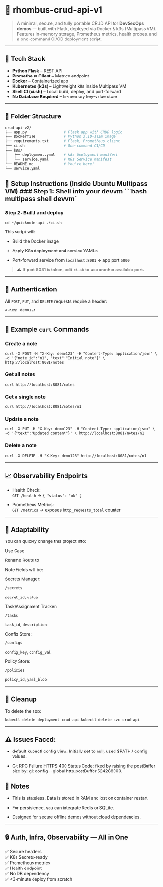# 🚀 rhombus-crud-api-v1

> A minimal, secure, and fully portable CRUD API for **DevSecOps demos** — built with Flask, deployed via Docker & k3s (Multipass VM).  
> Features in-memory storage, Prometheus metrics, health probes, and a one-command CI/CD deployment script.

---

## 🧰 Tech Stack

- **Python Flask** – REST API
- **Prometheus Client** – Metrics endpoint
- **Docker** – Containerized app
- **Kubernetes (k3s)** – Lightweight k8s inside Multipass VM
- **Shell CI (ci.sh)** – Local build, deploy, and port-forward
- **No Database Required** – In-memory key-value store

---

## 📁 Folder Structure

```bash
crud-api-v2/
├── app.py                 # Flask app with CRUD logic
├── Dockerfile             # Python 3.10-slim image
├── requirements.txt       # Flask, Prometheus client
├── ci.sh                  # One-command CI/CD
├── k8s/
│   ├── deployment.yaml    # K8s Deployment manifest
│   └── service.yaml       # K8s Service manifest
└── README.md              # You're here!
└── service.yaml

```




 ## 🚀 Setup Instructions (Inside Ubuntu Multipass VM)  ### Step 1: Shell into your devvm  ```bash  multipass  shell  devvm` 

### Step 2: Build and deploy



`cd ~/quicknote-api
./ci.sh` 

This script will:

-   Build the Docker image
    
-   Apply K8s deployment and service YAMLs
    
-   Port-forward service from `localhost:8081` → app port `5000`
    

> ⚠️ If port 8081 is taken, edit `ci.sh` to use another available port.

----------

## 🔐 Authentication

All `POST`, `PUT`, and `DELETE` requests require a header:

`X-Key: demo123` 

----------

## 🧪 Example `curl` Commands

### Create a note

`curl -X POST -H "X-Key: demo123" -H "Content-Type: application/json" \
-d '{"note_id":"n1", "text":"Initial note"}' \
http://localhost:8081/notes` 

### Get all notes

`curl http://localhost:8081/notes` 

### Get a single note

`curl http://localhost:8081/notes/n1` 

### Update a note

`curl -X PUT -H "X-Key: demo123" -H "Content-Type: application/json" \
-d '{"text":"Updated content"}' \
http://localhost:8081/notes/n1` 

### Delete a note

`curl -X DELETE -H "X-Key: demo123" http://localhost:8081/notes/n1` 

----------

## 📈 Observability Endpoints

-   Health Check:  
    `GET /health` → `{ "status": "ok" }`
    
-   Prometheus Metrics:  
    `GET /metrics` → exposes `http_requests_total` counter
    

----------

## 🧠 Adaptability

You can quickly change this project into:

Use Case

Rename Route to

Note Fields will be:

Secrets Manager:

`/secrets`

`secret_id`, `value`

Task/Assignment Tracker:

`/tasks`

`task_id`, `description`

Config Store:

`/configs`

`config_key`, `config_val`

Policy Store:

`/policies`

`policy_id`, `yaml_blob`

----------

## 🧼 Cleanup

To delete the app:

`kubectl delete deployment crud-api
kubectl delete svc crud-api` 

----------

## ⚠️ Issues Faced: 

- default kubectl config view: Initially set to null, used $PATH / config values. 

- Git RPC Failure HTTPS 400 Status Code:  fixed by raising the postBuffer size by: git config --global http.postBuffer 524288000.

## 🧷 Notes

-   This is stateless. Data is stored in RAM and lost on container restart.
    
-   For persistence, you can integrate Redis or SQLite.
    
-   Designed for secure offline demos without cloud dependencies.
    

----------

## 🔒 Auth, Infra, Observability — All in One

✅ Secure headers  
✅ K8s Secrets-ready  
✅ Prometheus metrics  
✅ Health endpoint  
✅ No DB dependency  
✅ <3-minute deploy from scratch


